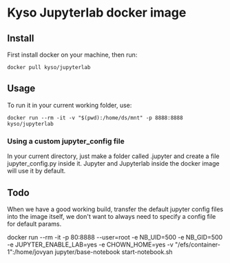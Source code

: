
# Kyso Jupyterlab docker image

## Install

First install docker on your machine, then run:

```
docker pull kyso/jupyterlab
```

## Usage

To run it in your current working folder, use:

```
docker run --rm -it -v "$(pwd):/home/ds/mnt" -p 8888:8888 kyso/jupyterlab
```

### Using a custom jupyter_config file

In your current directory, just make a folder called .jupyter and create a file
jupyter_config.py inside it. Jupyter and Jupyterlab inside the docker image
will use it by default.

## Todo

When we have a good working build, transfer the default jupyter config files
into the image itself, we don't want to always need to specify a config file
for default params.


docker run --rm -it -p 80:8888 --user=root -e NB_UID=500 -e NB_GID=500 -e JUPYTER_ENABLE_LAB=yes -e CHOWN_HOME=yes -v "/efs/container-1":/home/jovyan jupyter/base-notebook start-notebook.sh
